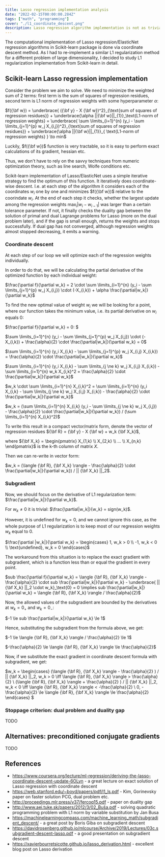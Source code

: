 ```yaml
---
title: Lasso regression implementation analysis
date: "2022-02-15T00:00:00.284Z"
tags: ["math", "programming"]
cover: "./l1_coordinate_descent.png"
description: Lasso regression algorithm implementation is not as trivial as it might seem. In this post I investigate the exact algorithm, implemented in Scikit-learn, as well as its later improvements.
---
```


The computational implementation of Lasso regression/ElasticNet regression algorithms in Scikit-learn package is done
via coordinate descent method. As I had to re-implement a similar L1 regularization method for a different problem of large dimensionality, I decided
to study L1 regularization implementation from Scikit-learn in detail.

## Scikit-learn Lasso regression implementation

Consider the problem we aim to solve. We need to minimize the weighted sum of 2 terms: first term is the sum of squares of regression residues, second term is L1 norm of regression weights with some hyperparameter $\alpha$:

$f({\bf w}) = \underbrace{ ({\bf y} - X {\bf w})^2}_{\text{sum of squares of regression residues}}  + \underbrace{\alpha ||{\bf w}||_{1}}_\text{L1-norm of regression weights} = \underbrace{ \sum \limits_{i=1}^{n} (y_i - \sum \limits_{j=1}^{p} w_j X_{i,j})^2}_{\text{sum of squares of regression residues}} + \underbrace{\alpha ||{\bf w}||_{1}}_{ \text{L1-norm of regression weights} } \to min$

Luckily, $f({\bf w})$ function is very tractable, so it is easy to perform exact calculations of its gradient, hessian etc. 

Thus, we don't have to rely on the savvy techniques from numeric optimization theory, such as line search, Wolfe conditions etc.

Scikit-learn implementation of Lasso/ElasticNet uses a simple iterative strategy to find the optimum of this function. It iteratively
does coordinate-wise descent. I.e. at each step of the algorithm it considers each of the coordinates $w_i$ one by one and minimizes $f({\bf w})$ relative
to the coorindate $w_i$. At the end of each step it checks, whether the largest update among the regression weights $\max_i |w_{i}-w_{i-1}|$ 
was larger than a certain tolerance parameter. If not, it finally checks the duality gap between the solution of primal and dual
Lagrange problems for Lasso (more on the dual problem later), and if the gap is small enough, returns the weights and stops successfully. If dual gap
has not converged, although regression weights almost stopped decreasing, it emits a warning.

### Coordinate descent

At each step of our loop we will optimize each of the regression weights individually.

In order to do that, we will be calculating the partial derivative of the optimized function by each individual weight: 

$\frac{\partial f}{\partial w_k} = 2 \cdot \sum \limits_{i=1}^{n} (y_i - \sum \limits_{j=1}^{p} w_j X_{i,j}) \cdot (-X_{i,k}) + \alpha \frac{\partial|w_k|}{\partial w_k}$

To find the new optimal value of weight $w_i$ we will be looking for a point, where our function takes the minimum value, i.e. its partial derivative on $w_i$ equals 0:

$\frac{\partial f}{\partial w_k} = 0: $

$\sum \limits_{i=1}^{n} (y_i - \sum \limits_{j=1}^{p} w_j X_{i,j}) \cdot (-X_{i,k}) + \frac{\alpha}{2} \cdot \frac{\partial|w_k|}{\partial w_k} = 0$

$\sum \limits_{i=1}^{n} (y_i X_{i,k} - \sum \limits_{j=1}^{p} w_j X_{i,j} X_{i,k}) = \frac{\alpha}{2} \cdot \frac{\partial|w_k|}{\partial w_k}$

$\sum \limits_{i=1}^{n} (y_i X_{i,k} - \sum \limits_{j \ne k} w_j X_{i,j} X_{i,k}) - \sum \limits_{i=1}^{n} w_k X_{i,k}^2 = \frac{\alpha}{2} \cdot \frac{\partial|w_k|}{\partial w_k}$

$w_k \cdot \sum \limits_{i=1}^{n} X_{i,k}^2 = \sum \limits_{i=1}^{n} (y_i X_{i,k} - \sum \limits_{j \ne k} w_j X_{i,j} X_{i,k}) - \frac{\alpha}{2} \cdot \frac{\partial|w_k|}{\partial w_k}$

$w_k = (\sum \limits_{i=1}^{n} X_{i,k} (y_i - \sum \limits_{j \ne k} w_j X_{i,j}) - \frac{\alpha}{2} \cdot \frac{\partial|w_k|}{\partial w_k}) / (\sum \limits_{i=1}^{n} X_{i,k}^2)$

To write this result in a compact vector/matrix form, denote the vector of regression residues ${\bf R} = {\bf y} - X {\bf w} + w_k {\bf X_k}$, 

where ${\bf X_k} = \begin{pmatrix} X_{1,k} \\ X_{2,k} \\ ... \\ X_{n,k} \end{pmatrix}$ is the k-th column of matrix $X$.

Then we can re-write in vector form:

$w_k = (\langle {\bf R}, {\bf X_k} \rangle - \frac{\alpha}{2} \cdot \frac{\partial|w_k|}{\partial w_k}) / || {\bf X_k} ||_2$.

### Subgradient

Now, we should focus on the derivative of L1 regularization term: $\frac{\partial|w_k|}{\partial w_k}$.

For $w_k \ne 0$ it is trivial: $\frac{\partial|w_k|}{w_k} = sign(w_k)$. 

However, it is undefined for $w_k = 0$, and we cannot ignore this case, as the whole purpose of L1 regularization is to keep most of our regression weights $w_k$ equal to 0.

$\frac{\partial |w_k|}{\partial w_k} = \begin{cases} 1, w_k > 0 \\ -1, w_k < 0 \\ \text{undefined}, w_k = 0 \end{cases}$

The workaround from this situation is to replace the exact gradient with subgradient, which is a function less than or equal the gradient in every point.

$sub \frac{\partial f}{\partial w_k} = \langle {\bf R}, {\bf X_k} \rangle - \frac{\alpha}{2} \cdot sub \frac{\partial|w_k|}{\partial w_k} - \underbrace{ || {\bf X_k} ||_2 \cdot w_k}_\text{0} = 0 \implies sub \frac{\partial|w_k|}{\partial w_k} = \langle {\bf R}, {\bf X_k} \rangle / \frac{\alpha}{2}$

Now, the allowed values of the subgradient are bounded by the derivatives at $w_k = 0_+$ and $w_k = 0_-$:

$-1 \le sub \frac{\partial|w_k|}{\partial w_k} \le 1$

Hence, substituting the subgradient from the formula above, we get:

$-1 \le \langle {\bf R}, {\bf X_k} \rangle / \frac{\alpha}{2} \le 1$

$-\frac{\alpha}{2} \le \langle {\bf R}, {\bf X_k} \rangle \le \frac{\alpha}{2}$

Now, if we substitute the exact gradient in coordinate descent formula with subgradient, we get:

$w_k = \begin{cases} 
  (\langle {\bf R}, {\bf X_k} \rangle - \frac{\alpha}{2} ) / || {\bf X_k} ||_2, w_k > 0 \iff \langle {\bf R}, {\bf X_k} \rangle > \frac{\alpha}{2} \\
  (\langle {\bf R}, {\bf X_k} \rangle + \frac{\alpha}{2} ) / || {\bf X_k} ||_2, w_k < 0 \iff \langle {\bf R}, {\bf X_k} \rangle < -\frac{\alpha}{2} \\ 
  0, -\frac{\alpha}{2} \le \langle {\bf R}, {\bf X_k} \rangle \le \frac{\alpha}{2} \end{cases}
$

### Stoppage criterion: dual problem and duality gap

TODO

## Alternatives: preconditioned conjugate gradients

TODO

## References
* https://www.coursera.org/lecture/ml-regression/deriving-the-lasso-coordinate-descent-update-6OLyn - a great lecture on exact solution of Lasso regression with coordinate descent
* https://web.stanford.edu/~boyd/papers/pdf/l1_ls.pdf - Kim, Gorinevsky paper on faster solution PCG, dual problem etc.
* http://proceedings.mlr.press/v37/fercoq15.pdf - paper on duality gap
* http://www.aei.tuke.sk/papers/2012/3/02_Buša.pdf - solving quadratic programming problem with L1 norm by variable substitution by Jan Busa
* https://machinelearningcompass.com/machine_learning_math/subgradient_descent/ - a great post by Boris Giba on subgradient descent
* https://davidrosenberg.github.io/mlcourse/Archive/2019/Lectures/03c.subgradient-descent-lasso.pdf - a good presentation on subgradient descent
* https://xavierbourretsicotte.github.io/lasso_derivation.html - excellent blog post on Lasso derivation